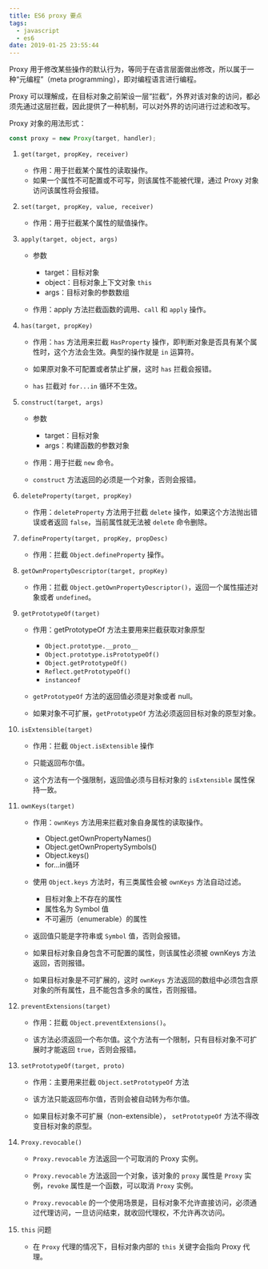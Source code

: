 ```yaml
---
title: ES6 proxy 要点
tags:
  - javascript
  - es6
date: 2019-01-25 23:55:44
---
```



Proxy 用于修改某些操作的默认行为，等同于在语言层面做出修改，所以属于一种“元编程”（meta programming），即对编程语言进行编程。

Proxy 可以理解成，在目标对象之前架设一层“拦截”，外界对该对象的访问，都必须先通过这层拦截，因此提供了一种机制，可以对外界的访问进行过滤和改写。

Proxy 对象的用法形式：

```js
const proxy = new Proxy(target, handler);
```

1. `get(target, propKey, receiver)`

    - 作用：用于拦截某个属性的读取操作。
    - 如果一个属性不可配置或不可写，则该属性不能被代理，通过 Proxy 对象访问该属性将会报错。

1. `set(target, propKey, value, receiver)`

    - 作用：用于拦截某个属性的赋值操作。

1. `apply(target, object, args)`

    - 参数
        - target：目标对象
        - object：目标对象上下文对象 `this`
        - args：目标对象的参数数组

    - 作用：apply 方法拦截函数的调用、`call` 和 `apply` 操作。

1. `has(target, propKey)`

    - 作用：`has` 方法用来拦截 `HasProperty` 操作，即判断对象是否具有某个属性时，这个方法会生效。典型的操作就是 `in` 运算符。

    - 如果原对象不可配置或者禁止扩展，这时 `has` 拦截会报错。

    - `has` 拦截对 `for...in` 循环不生效。

1. `construct(target, args)`

    - 参数
        - target：目标对象
        - args：构建函数的参数对象

    - 作用：用于拦截 `new` 命令。

    - `construct` 方法返回的必须是一个对象，否则会报错。

1. `deleteProperty(target, propKey)`

    - 作用：`deleteProperty` 方法用于拦截 `delete` 操作，如果这个方法抛出错误或者返回 `false`，当前属性就无法被 `delete` 命令删除。

1. `defineProperty(target, propKey, propDesc)`

    - 作用：拦截 `Object.defineProperty` 操作。

1. `getOwnPropertyDescriptor(target, propKey)`

    - 作用：拦截 `Object.getOwnPropertyDescriptor()`，返回一个属性描述对象或者 `undefined`。

1. `getPrototypeOf(target)`

    - 作用：getPrototypeOf 方法主要用来拦截获取对象原型
      - `Object.prototype.__proto__`
      - `Object.prototype.isPrototypeOf()`
      - `Object.getPrototypeOf()`
      - `Reflect.getPrototypeOf()`
      - `instanceof`

    - `getPrototypeOf` 方法的返回值必须是对象或者 null。

    - 如果对象不可扩展，`getPrototypeOf` 方法必须返回目标对象的原型对象。

1. `isExtensible(target)`

    - 作用：拦截 `Object.isExtensible` 操作

    - 只能返回布尔值。

    - 这个方法有一个强限制，返回值必须与目标对象的 `isExtensible` 属性保持一致。

1. `ownKeys(target)`

    - 作用：`ownKeys` 方法用来拦截对象自身属性的读取操作。

      - Object.getOwnPropertyNames()
      - Object.getOwnPropertySymbols()
      - Object.keys()
      - for...in循环

    - 使用 `Object.keys` 方法时，有三类属性会被 `ownKeys` 方法自动过滤。

      - 目标对象上不存在的属性
      - 属性名为 Symbol 值
      - 不可遍历（enumerable）的属性

    - 返回值只能是字符串或 `Symbol` 值，否则会报错。

    - 如果目标对象自身包含不可配置的属性，则该属性必须被 ownKeys 方法返回，否则报错。

    - 如果目标对象是不可扩展的，这时 `ownKeys` 方法返回的数组中必须包含原对象的所有属性，且不能包含多余的属性，否则报错。

1. `preventExtensions(target)`

    - 作用：拦截 `Object.preventExtensions()`。

    - 该方法必须返回一个布尔值。这个方法有一个限制，只有目标对象不可扩展时才能返回 `true`，否则会报错。

1. `setPrototypeOf(target, proto)`

    - 作用：主要用来拦截 `Object.setPrototypeOf` 方法

    - 该方法只能返回布尔值，否则会被自动转为布尔值。

    - 如果目标对象不可扩展（non-extensible）， `setPrototypeOf` 方法不得改变目标对象的原型。

1. `Proxy.revocable()`

    - `Proxy.revocable` 方法返回一个可取消的 Proxy 实例。

    - `Proxy.revocable` 方法返回一个对象，该对象的 `proxy` 属性是 `Proxy`  实例，`revoke` 属性是一个函数，可以取消 `Proxy` 实例。

    - `Proxy.revocable` 的一个使用场景是，目标对象不允许直接访问，必须通过代理访问，一旦访问结束，就收回代理权，不允许再次访问。

1. `this` 问题

    - 在 `Proxy` 代理的情况下，目标对象内部的 `this` 关键字会指向 Proxy 代理。
